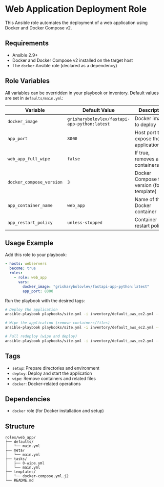 # Web Application Deployment Role

This Ansible role automates the deployment of a web application using Docker and Docker Compose v2.

## Requirements

- Ansible 2.9+
- Docker and Docker Compose v2 installed on the target host
- The `docker` Ansible role (declared as a dependency)

## Role Variables

All variables can be overridden in your playbook or inventory. Default values are set in `defaults/main.yml`:

| Variable                | Default Value                                 | Description                                 |
|-------------------------|-----------------------------------------------|---------------------------------------------|
| `docker_image`          | `grisharybolovlev/fastapi-app-python:latest`  | Docker image to deploy                      |
| `app_port`              | `8000`                                       | Host port to expose the application         |
| `web_app_full_wipe`     | `false`                                      | If true, removes all containers/files       |
| `docker_compose_version`| `3`                                           | Docker Compose file version (for template)  |
| `app_container_name`    | `web_app`                                    | Name of the Docker container                |
| `app_restart_policy`    | `unless-stopped`                             | Container restart policy                    |

## Usage Example

Add this role to your playbook:

```yaml
- hosts: webservers
  become: true
  roles:
    - role: web_app
      vars:
        docker_image: "grisharybolovlev/fastapi-app-python:latest"
        app_port: 8000
```

Run the playbook with the desired tags:

```bash
# Deploy the application
ansible-playbook playbooks/site.yml -i inventory/default_aws_ec2.yml --tags deploy

# Wipe the application (remove containers/files)
ansible-playbook playbooks/site.yml -i inventory/default_aws_ec2.yml --tags wipe -e web_app_full_wipe=true

# Full redeploy (wipe and deploy)
ansible-playbook playbooks/site.yml -i inventory/default_aws_ec2.yml --tags "wipe,deploy" -e web_app_full_wipe=true
```

## Tags

- `setup`: Prepare directories and environment
- `deploy`: Deploy and start the application
- `wipe`: Remove containers and related files
- `docker`: Docker-related operations

## Dependencies

- `docker` role (for Docker installation and setup)

## Structure

```
roles/web_app/
├── defaults/
│   └── main.yml
├── meta/
│   └── main.yml
├── tasks/
│   ├── 0-wipe.yml
│   └── main.yml
├── templates/
│   └── docker-compose.yml.j2
└── README.md
```